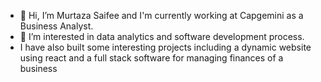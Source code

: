 - 👋 Hi, I’m Murtaza Saifee and I'm currently working at Capgemini as a Business Analyst.
- 👀 I’m interested in data analytics and software development process.
- I have also built some interesting projects including a dynamic website using react and a full stack software for managing finances of a business




